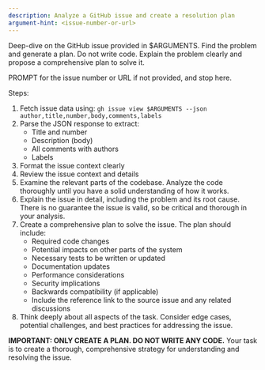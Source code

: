 ```yaml
---
description: Analyze a GitHub issue and create a resolution plan
argument-hint: <issue-number-or-url>
---
```


Deep-dive on the GitHub issue provided in $ARGUMENTS. Find the problem and generate a plan. Do not write code. Explain the problem clearly and propose a comprehensive plan to solve it.

PROMPT for the issue number or URL if not provided, and stop here.

Steps:

1. Fetch issue data using: `gh issue view $ARGUMENTS --json author,title,number,body,comments,labels`
2. Parse the JSON response to extract:
   - Title and number
   - Description (body)
   - All comments with authors
   - Labels
3. Format the issue context clearly
4. Review the issue context and details
5. Examine the relevant parts of the codebase. Analyze the code thoroughly until you have a solid understanding of how it works.
6. Explain the issue in detail, including the problem and its root cause. There is no guarantee the issue is valid, so be critical and thorough in your analysis.
7. Create a comprehensive plan to solve the issue. The plan should include:
   - Required code changes
   - Potential impacts on other parts of the system
   - Necessary tests to be written or updated
   - Documentation updates
   - Performance considerations
   - Security implications
   - Backwards compatibility (if applicable)
   - Include the reference link to the source issue and any related discussions
8. Think deeply about all aspects of the task. Consider edge cases, potential challenges, and best practices for addressing the issue.

**IMPORTANT: ONLY CREATE A PLAN. DO NOT WRITE ANY CODE.** Your task is to create a thorough, comprehensive strategy for understanding and resolving the issue.
